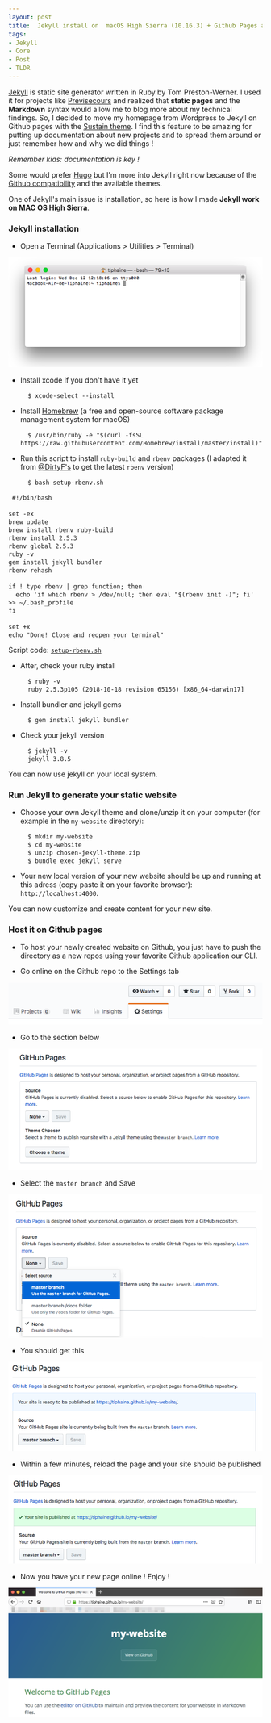 ```yaml
---
layout: post
title:  Jekyll install on  macOS High Sierra (10.16.3) + Github Pages activation
tags:
- Jekyll
- Core
- Post
- TLDR
---
```


[Jekyll](https://jekyllrb.com/) is static site generator written in Ruby by Tom Preston-Werner. I used it for projects like [Prévisecours](https://tiphaine.github.io/previsecours.html) and realized that **static pages** and the **Markdown** syntax would allow me to blog more about my technical findings. So, I decided to move my homepage from Wordpress to Jekyll on Github pages with the [Sustain theme](https://github.com/jekyller/sustain). I find this feature to be amazing for putting up documentation about new projects and to spread them around or just remember how and why we did things ! 

_Remember kids: documentation is key !_

Some would prefer [Hugo](https://gohugo.io/) but I'm more into Jekyll right now because of the [Github compatibility](https://help.github.com/articles/using-jekyll-as-a-static-site-generator-with-github-pages/) and the available themes.

One of Jekyll's main issue is installation, so here is how I made **Jekyll work on MAC OS High Sierra**.

### Jekyll installation

- Open a Terminal (Applications > Utilities > Terminal)

![](../static/img/posts/2018-12-11-jekyll/terminal.png)

- Install xcode if you don't have it yet

		$ xcode-select --install

- Install [Homebrew](https://brew.sh/) (a free and open-source software package management system for macOS)
	
		$ /usr/bin/ruby -e "$(curl -fsSL https://raw.githubusercontent.com/Homebrew/install/master/install)"

- Run this script to install `ruby-build` and `rbenv` packages (I adapted it from [@DirtyF's](https://github.com/jekyll/jekyll/issues/6637) to get the latest `rbenv` version)

		$ bash setup-rbenv.sh
		

<pre><code> #!/bin/bash
	
set -ex
brew update
brew install rbenv ruby-build
rbenv install 2.5.3
rbenv global 2.5.3
ruby -v
gem install jekyll bundler
rbenv rehash
	
if ! type rbenv | grep function; then
  echo 'if which rbenv > /dev/null; then eval "$(rbenv init -)"; fi' >> ~/.bash_profile
fi
	
set +x
echo "Done! Close and reopen your terminal"
</code></pre>

Script code: [`setup-rbenv.sh`](https://gist.github.com/tiphaine/d3e53acbb1a20c0a102e20d0a5793d71)

- After, check your ruby install

		$ ruby -v
		ruby 2.5.3p105 (2018-10-18 revision 65156) [x86_64-darwin17]


- Install bundler and jekyll gems

		$ gem install jekyll bundler

- Check your jekyll version

		$ jekyll -v
		jekyll 3.8.5
		
You can now use jekyll on your local system.

### Run Jekyll to generate your static website

- Choose your own Jekyll theme and clone/unzip it on your computer (for example in the `my-website` directory):

		$ mkdir my-website
		$ cd my-website
		$ unzip chosen-jekyll-theme.zip
		$ bundle exec jekyll serve

- Your new local version of your new website should be up and running at this adress (copy paste it on your favorite browser): `http://localhost:4000`.

You can now customize and create content for your new site.

### Host it on Github pages

- To host your newly created website on Github, you just have to push the directory as a new repos using your favorite Github application our CLI.

- Go online on the Github repo to the Settings tab

![](../static/img/posts/2018-12-11-jekyll/github-settings.png)

- Go to the section below

![](../static/img/posts/2018-12-11-jekyll/github-page-base.png)

- Select the `master branch` and Save

![](../static/img/posts/2018-12-11-jekyll/github-pages-choose-branch.png)

- You should get this

![](../static/img/posts/2018-12-11-jekyll/github-page-to-be-published.png)

- Within a few minutes, reload the page and your site should be published

![](../static/img/posts/2018-12-11-jekyll/github-pages-published.png)

- Now you have your new page online ! Enjoy !


![](../static/img/posts/2018-12-11-jekyll/github-pages-my-website.png)






